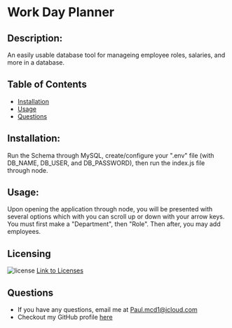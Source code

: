# Work Day Planner
  ## Description: 
  An easily usable database tool for manageing employee roles, salaries, and more in a database. 
  ## Table of Contents
  - [Installation](#Installation)
  - [Usage](#Usage)
  - [Questions](#Questions)
  ## Installation: 
  Run the Schema through MySQL, create/configure your ".env" file (with DB_NAME, DB_USER, and DB_PASSWORD), then run the index.js file through node.
  ## Usage: 
  Upon opening the application through node, you will be presented with several options which with you can scroll up or down with your arrow keys. You must first make a     "Department", then "Role". Then after, you may add employees.
  ## Licensing
  ![license](https://img.shields.io/badge/License-MIT-blue.svg)
  [Link to Licenses](https://shields.io)
  ## Questions
  - If you have any questions, email me at Paul.mcd1@icloud.com
  - Checkout my GitHub profile [here](https://github.com/Orbit001)
